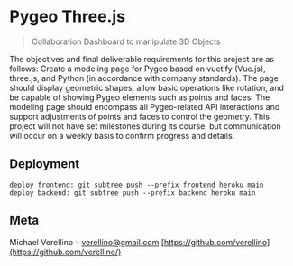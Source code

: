 # Pygeo Three.js
> Collaboration Dashboard to manipulate 3D Objects

The objectives and final deliverable requirements for this project are as follows: Create a modeling page for Pygeo based on vuetify (Vue.js), three.js, and Python (in accordance with company standards). The page should display geometric shapes, allow basic operations like rotation, and be capable of showing Pygeo elements such as points and faces. The modeling page should encompass all Pygeo-related API interactions and support adjustments of points and faces to control the geometry. This project will not have set milestones during its course, but communication will occur on a weekly basis to confirm progress and details.


## Deployment
```
deploy frontend: git subtree push --prefix frontend heroku main
deploy backend: git subtree push --prefix backend heroku main

```

## Meta

Michael Verellino – verellino@gmail.com
[https://github.com/verellino](https://github.com/verellino/)


<!-- Markdown link & img dfn's -->
[npm-image]: https://img.shields.io/npm/v/datadog-metrics.svg?style=flat-square
[npm-url]: https://npmjs.org/package/datadog-metrics
[npm-downloads]: https://img.shields.io/npm/dm/datadog-metrics.svg?style=flat-square
[travis-image]: https://img.shields.io/travis/dbader/node-datadog-metrics/master.svg?style=flat-square
[travis-url]: https://travis-ci.org/dbader/node-datadog-metrics
[wiki]: https://github.com/yourname/yourproject/wiki